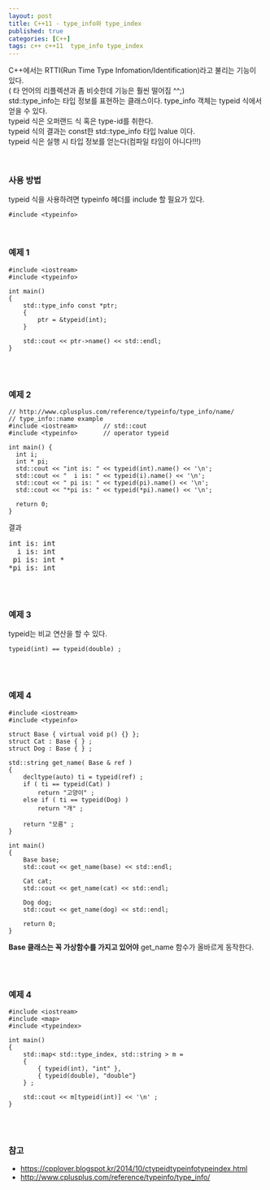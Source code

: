 ```yaml
---
layout: post
title: C++11 - type_info와 type_index
published: true
categories: [C++]
tags: c++ c++11  type_info type_index
---
```

C++에서는 RTTI(Run Time Type Infomation/Identification)라고 불리는 기능이 있다.  
( 타 언어의 리플렉션과 좀 비슷한데 기능은 훨씬 떨어짐 ^^;)  
std::type_info는 타입 정보를 표현하는 클래스이다. type_info 객체는 typeid 식에서 얻을 수 있다.  
typeid 식은 오퍼랜드 식 혹은 type-id를 취한다.  
typeid 식의 결과는 const한 std::type_info 타입 lvalue 이다.  
typeid 식은 실행 시 타입 정보를 얻는다(컴파일 타임이 아니다!!!)  
  
<br> 
   
### 사용 방법  
typeid 식을 사용하려면 typeinfo 헤더를 include 할 필요가 있다.

```
#include <typeinfo>
```
  
<br> 
  
    
### 예제 1

```
#include <iostream>       
#include <typeinfo>

int main()
{
    std::type_info const *ptr;
    {
        ptr = &typeid(int);
    }

    std::cout << ptr->name() << std::endl;
}
```
  
<br> 
<br>  
  
    
### 예제 2

```
// http://www.cplusplus.com/reference/typeinfo/type_info/name/
// type_info::name example
#include <iostream>       // std::cout
#include <typeinfo>       // operator typeid

int main() {
  int i;
  int * pi;
  std::cout << "int is: " << typeid(int).name() << '\n';
  std::cout << "  i is: " << typeid(i).name() << '\n';
  std::cout << " pi is: " << typeid(pi).name() << '\n';
  std::cout << "*pi is: " << typeid(*pi).name() << '\n';

  return 0;
}
```
  
결과  
<pre>
int is: int
  i is: int
 pi is: int *
*pi is: int
</pre>

  
<br> 
<br>  
  
### 예제 3  
typeid는 비교 연산을 할 수 있다.

```
typeid(int) == typeid(double) ; 
```
  
<br> 
<br>  
  
### 예제 4

```
#include <iostream>       
#include <typeinfo>

struct Base { virtual void p() {} };
struct Cat : Base { } ;
struct Dog : Base { } ;

std::string get_name( Base & ref )
{
    decltype(auto) ti = typeid(ref) ;
    if ( ti == typeid(Cat) )
        return "고양이" ;
    else if ( ti == typeid(Dog) )
        return "개" ;

    return "모름" ;
}

int main()
{
    Base base;
    std::cout << get_name(base) << std::endl;
    
    Cat cat;
    std::cout << get_name(cat) << std::endl;
    
    Dog dog;
    std::cout << get_name(dog) << std::endl;
    
    return 0;
}
```
  
**Base 클래스는 꼭 가상함수를 가지고 있어야** get_name 함수가 올바르게 동작한다.
  
  
<br> 
<br>  
  
### 예제 4

```
#include <iostream>
#include <map>
#include <typeindex>

int main()
{
    std::map< std::type_index, std::string > m =
    {
        { typeid(int), "int" },
        { typeid(double), "double"}
    } ;

    std::cout << m[typeid(int)] << '\n' ;
}
```
  
  
<br> 
<br>  
  
### 참고  
- https://cpplover.blogspot.kr/2014/10/ctypeidtypeinfotypeindex.html
- http://www.cplusplus.com/reference/typeinfo/type_info/

